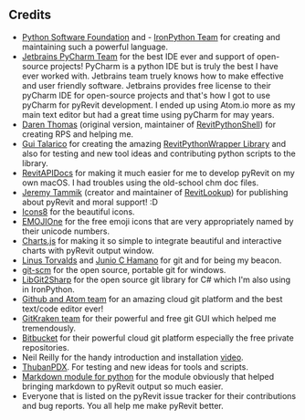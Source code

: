 ## Credits

- [Python Software Foundation](https://www.python.org) and - [IronPython Team](http://ironpython.net) for creating and maintaining such a powerful language.
- [Jetbrains PyCharm Team](https://www.jetbrains.com/pycharm) for the best IDE ever and support of open-source projects! PyCharm is a python IDE but is truly the best I have ever worked with. Jetbrains team truely knows how to make effective and user friendly software. Jetbrains provides free license to their pyCharm IDE for open-source projects and that's how I got to use pyCharm for pyRevit development. I ended up using Atom.io more as my main text editor but had a great time using pyCharm for may years.
- [Daren Thomas](https://github.com/daren-thomas) (original version, maintainer of [RevitPythonShell](https://github.com/architecture-building-systems/revitpythonshell)) for creating RPS and helping me.
- [Gui Talarico](https://github.com/gtalarico) for creating the amazing [RevitPythonWrapper Library](http://revitpythonwrapper.readthedocs.io/) and also for testing and new tool ideas and contributing python scripts to the library.
- [RevitAPIDocs](http://www.revitapidocs.com) for making it much easier for me to develop pyRevit on my own macOS. I had troubles using the old-school chm doc files.
- [Jeremy Tammik](https://github.com/jeremytammik) (creator and maintainer of [RevitLookup](https://github.com/jeremytammik/RevitLookup)) for publishing about pyRevit and moral support! :D
- [Icons8](https://icons8.com/) for the beautiful icons.
- [EMOJIOne](http://emojione.com) for the free emoji icons that are very appropriately named by their unicode numbers.
- [Charts.js](http://www.chartjs.org) for making it so simple to integrate beautiful and interactive charts with pyRevit output window.
- [Linus Torvalds](https://en.wikipedia.org/wiki/Linus_Torvalds) and [Junio C Hamano](https://github.com/gitster) for git and for being my beacon.
- [git-scm](https://git-scm.com) for the open source, portable git for windows.
- [LibGit2Sharp](https://github.com/libgit2/libgit2sharp) for the open source git library for C# which I'm also using in IronPython.
- [Github and Atom team](https://atom.io) for an amazing cloud git platform and the best text/code editor ever!
- [GitKraken team](https://www.gitkraken.com) for their powerful and free git GUI which helped me tremendously.
- [Bitbucket](https://bitbucket.org) for their powerful cloud git platform especially the free private repositories.
- Neil Reilly for the handy introduction and installation [video](https://www.youtube.com/watch?v=71rvCspWNHs).
- [ThubanPDX](https://github.com/ThubanPDX). For testing and new ideas for tools and scripts.
- [Markdown module for python](https://pypi.python.org/pypi/Markdown) for the module obviously that helped bringing markdown to pyRevit output so much easier.
- Everyone that is listed on the pyRevit issue tracker for their contributions and bug reports. You all help me make pyRevit better.


